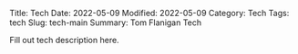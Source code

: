 Title: Tech
Date: 2022-05-09
Modified: 2022-05-09
Category: Tech
Tags: tech
Slug: tech-main
Summary: Tom Flanigan Tech

Fill out tech description here.
